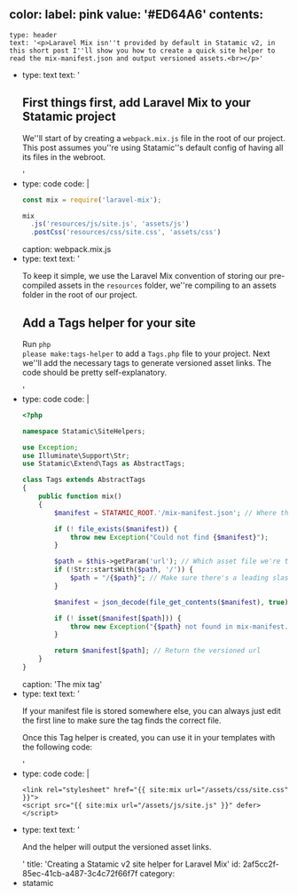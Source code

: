 color:
  label: pink
  value: '#ED64A6'
contents:
  -
    type: header
    text: '<p>Laravel Mix isn''t provided by default in Statamic v2, in this short post I''ll show you how to create a quick site helper to read the mix-manifest.json and output versioned assets.<br></p>'
  -
    type: text
    text: '<h2>First things first, add Laravel Mix to your Statamic project<br></h2><p>We''ll start of by creating a <code style="display: inline">webpack.mix.js</code> file in the root of our project. This post assumes you''re using Statamic''s default config of having all its files in the webroot.<br></p>'
  -
    type: code
    code: |
      ```js
      const mix = require('laravel-mix');
      
      mix
        .js('resources/js/site.js', 'assets/js')
        .postCss('resources/css/site.css', 'assets/css')
      ```
    caption: webpack.mix.js
  -
    type: text
    text: '<p>To keep it simple, we use the Laravel Mix convention of storing our pre-compiled assets in the <code style="display: inline">resources</code> folder, we''re compiling to an assets folder in the root of our project.<br></p><h2>Add a Tags helper for your site<br></h2><p>Run <code style="display: inline">php please make:tags-helper</code> to add a <code style="display: inline">Tags.php</code> file to your project. Next we''ll add the necessary tags to generate versioned asset links. The code should be pretty self-explanatory.<br></p>'
  -
    type: code
    code: |
      ```php
      <?php
      
      namespace Statamic\SiteHelpers;
      
      use Exception;
      use Illuminate\Support\Str;
      use Statamic\Extend\Tags as AbstractTags;
      
      class Tags extends AbstractTags
      {
          public function mix()
          {
              $manifest = STATAMIC_ROOT.'/mix-manifest.json'; // Where the manifest is stored
      
              if (! file_exists($manifest)) {
                  throw new Exception("Could not find {$manifest}");
              }
      
              $path = $this->getParam('url'); // Which asset file we're trying to find
              if (!Str::startsWith($path, '/')) {
                  $path = "/{$path}"; // Make sure there's a leading slash
              }
      
              $manifest = json_decode(file_get_contents($manifest), true); // Get the manifest contents
      
              if (! isset($manifest[$path])) {
                  throw new Exception("{$path} not found in mix-manifest.");
              }
      
              return $manifest[$path]; // Return the versioned url
          }
      }
      ```
    caption: 'The mix tag'
  -
    type: text
    text: '<p>If your manifest file is stored somewhere else, you can always just edit the first line to make sure the tag finds the correct file.</p><p>Once this Tag helper is created, you can use it in your templates with the following code:</p>'
  -
    type: code
    code: |
      ```twig
      <link rel="stylesheet" href="{{ site:mix url="/assets/css/site.css" }}">
      <script src="{{ site:mix url="/assets/js/site.js" }}" defer></script>
      ```
  -
    type: text
    text: '<p>And the helper will output the versioned asset links.<br></p>'
title: 'Creating a Statamic v2 site helper for Laravel Mix'
id: 2af5cc2f-85ec-41cb-a487-3c4c72f66f7f
category:
  - statamic
